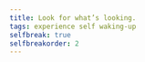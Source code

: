 ```yaml
---
title: Look for what’s looking.
tags: experience self waking-up
selfbreak: true
selfbreakorder: 2
---
```

